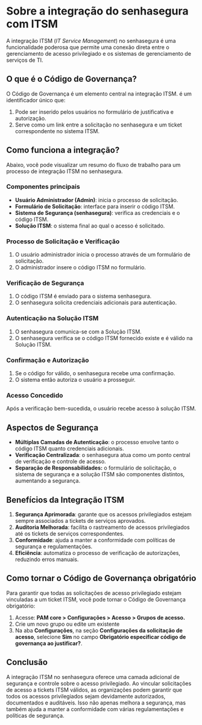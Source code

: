 # Sobre a integração do senhasegura com ITSM

A integração ITSM (*IT Service Management*) no senhasegura é uma funcionalidade poderosa que permite uma conexão direta entre o gerenciamento de acesso privilegiado e os sistemas de gerenciamento de serviços de TI. 

## O que é o Código de Governança?

O Código de Governança é um elemento central na integração ITSM. é um identificador único que:

1. Pode ser inserido pelos usuários no formulário de justificativa e autorização.  
2. Serve como um link entre a solicitação no senhasegura e um ticket correspondente no sistema ITSM.

## Como funciona a integração?

Abaixo, você pode visualizar um resumo do fluxo de trabalho para um processo de integração ITSM no senhasegura.

### Componentes principais

* **Usuário Administrador (Admin)**: inicia o processo de solicitação.  
* **Formulário de Solicitação**: interface para inserir o código ITSM.  
* **Sistema de Segurança (senhasegura)**: verifica as credenciais e o código ITSM.  
* **Solução ITSM**: o sistema final ao qual o acesso é solicitado.

### Processo de Solicitação e Verificação

1. O usuário administrador inicia o processo através de um formulário de solicitação.  
2. O administrador insere o código ITSM no formulário.

### Verificação de Segurança

1. O código ITSM é enviado para o sistema senhasegura.  
2. O senhasegura solicita credenciais adicionais para autenticação.

### Autenticação na Solução ITSM

1. O senhasegura comunica-se com a Solução ITSM.  
2. O senhasegura verifica se o código ITSM fornecido existe e é válido na Solução ITSM.

### Confirmação e Autorização

1. Se o código for válido, o senhasegura recebe uma confirmação.  
2. O sistema então autoriza o usuário a prosseguir.

### Acesso Concedido

Após a verificação bem-sucedida, o usuário recebe acesso à solução ITSM.

## Aspectos de Segurança

* **Múltiplas Camadas de Autenticação**: o processo envolve tanto o código ITSM quanto credenciais adicionais.  
* **Verificação Centralizada**: o senhasegura atua como um ponto central de verificação e controle de acesso.  
* **Separação de Responsabilidades:** o formulário de solicitação, o sistema de segurança e a solução ITSM são componentes distintos, aumentando a segurança.

## Benefícios da Integração ITSM

1. **Segurança Aprimorada**: garante que os acessos privilegiados estejam sempre associados a tickets de serviços aprovados.  
2. **Auditoria Melhorada**: facilita o rastreamento de acessos privilegiados até os tickets de serviços correspondentes.  
3. **Conformidade**: ajuda a manter a conformidade com políticas de segurança e regulamentações.  
4. **Eficiência**: automatiza o processo de verificação de autorizações, reduzindo erros manuais.

## Como tornar o Código de Governança obrigatório

Para garantir que todas as solicitações de acesso privilegiado estejam vinculadas a um ticket ITSM, você pode tornar o Código de Governança obrigatório:

1. Acesse: **PAM core \> Configurações \> Acesso \> Grupos de acesso.**  
2. Crie um novo grupo ou edite um existente  
3. Na aba **Configurações**, na seção **Configurações da solicitação de acesso**, selecione **Sim** no campo **Obrigatório especificar código de governança ao justificar?**.

## Conclusão

A integração ITSM no senhasegura oferece uma camada adicional de segurança e controle sobre o acesso privilegiado. Ao vincular solicitações de acesso a tickets ITSM válidos, as organizações podem garantir que todos os acessos privilegiados sejam devidamente autorizados, documentados e auditáveis. Isso não apenas melhora a segurança, mas também ajuda a manter a conformidade com várias regulamentações e políticas de segurança.